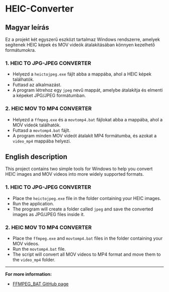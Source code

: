 # HEIC-Converter

## Magyar leírás

Ez a projekt két egyszerű eszközt tartalmaz Windows rendszerre, amelyek segítenek HEIC képek és MOV videók átalakításában könnyen kezelhető formátumokra.

### 1. HEIC TO JPG-JPEG CONVERTER
- Helyezd a `heictojpeg.exe` fájlt abba a mappába, ahol a HEIC képek találhatók.
- Futtasd az alkalmazást.
- A program létrehoz egy `jpeg` nevű mappát, amelybe átalakítja és elmenti a képeket JPG/JPEG formátumban.

### 2. HEIC MOV TO MP4 CONVERTER
- Helyezd a `ffmpeg.exe` és a `movtomp4.bat` fájlokat abba a mappába, ahol a MOV videók találhatók.
- Futtasd a `movtomp4.bat` fájlt.
- A program minden MOV videót átalakít MP4 formátumba, és azokat a `video_mp4` mappába helyezi.

## English description

This project contains two simple tools for Windows to help you convert HEIC images and MOV videos into more widely supported formats.

### 1. HEIC TO JPG-JPEG CONVERTER
- Place the `heictojpeg.exe` file in the folder containing your HEIC images.
- Run the application.
- The program will create a folder called `jpeg` and save the converted images as JPG/JPEG files inside it.

### 2. HEIC MOV TO MP4 CONVERTER
- Place the `ffmpeg.exe` and `movtomp4.bat` files in the folder containing your MOV videos.
- Run the `movtomp4.bat` file.
- The script will convert all MOV videos to MP4 format and move them to the `video_mp4` folder.

---

**For more information:**
- [FFMPEG_BAT GitHub page](https://github.com/brendan8c/FFMPEG_BAT/tree/main/Build)
